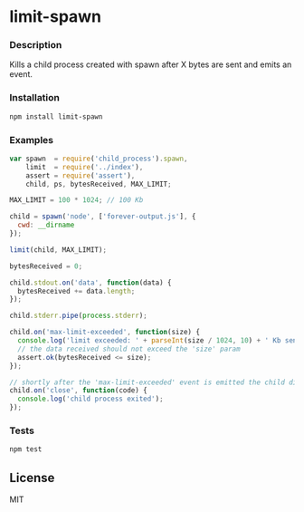 # limit-spawn

### Description

Kills a child process created with spawn after X bytes are sent and emits an event.

### Installation

```bash
npm install limit-spawn
```

### Examples

```js
var spawn  = require('child_process').spawn,
    limit  = require('../index'),
    assert = require('assert'),
    child, ps, bytesReceived, MAX_LIMIT;

MAX_LIMIT = 100 * 1024; // 100 Kb

child = spawn('node', ['forever-output.js'], {
  cwd: __dirname
});

limit(child, MAX_LIMIT);

bytesReceived = 0;

child.stdout.on('data', function(data) {
  bytesReceived += data.length;
});

child.stderr.pipe(process.stderr);

child.on('max-limit-exceeded', function(size) {
  console.log('limit exceeded: ' + parseInt(size / 1024, 10) + ' Kb sent');
  // the data received should not exceed the 'size' param
  assert.ok(bytesReceived <= size);
});

// shortly after the 'max-limit-exceeded' event is emitted the child dies
child.on('close', function(code) {
  console.log('child process exited');
});
```

### Tests

```bash
npm test
```

## License

MIT
